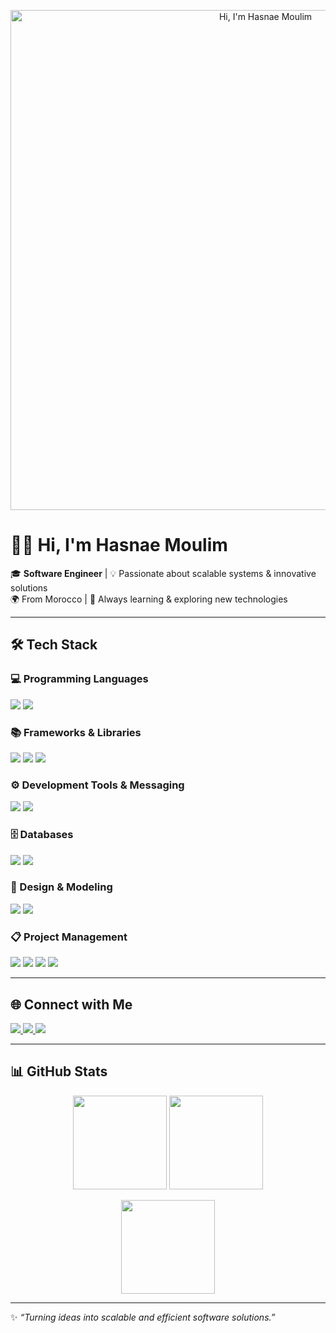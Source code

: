 <!-- Bannière animée ou image -->
<p align="center">
  <img src="assets/banner.gif" alt="Hi, I'm Hasnae Moulim" width="800"/>
</p>

# 👩‍💻 Hi, I'm Hasnae Moulim  

🎓 **Software Engineer** | 💡 Passionate about scalable systems & innovative solutions  
🌍 From Morocco | 🚀 Always learning & exploring new technologies  

---

## 🛠️ Tech Stack  

### 💻 Programming Languages  
<p align="left">
  <img src="https://skillicons.dev/icons?i=java,c,cs,js,html,css" />
  <img src="https://img.shields.io/badge/PLSQL-003B57?style=for-the-badge&logo=oracle&logoColor=white" />
</p>

### 📚 Frameworks & Libraries  
<p align="left">
  <img src="https://skillicons.dev/icons?i=spring,react,laravel,bootstrap,androidstudio,dotnet,nextjs,express,threejs" />
  <img src="https://img.shields.io/badge/ML.NET-512BD4?style=for-the-badge&logo=.net&logoColor=white" />
  <img src="https://img.shields.io/badge/SignalR-512BD4?style=for-the-badge&logo=dotnet&logoColor=white" />
</p>

### ⚙️ Development Tools & Messaging  
<p align="left">
  <img src="https://skillicons.dev/icons?i=maven,git,github" />
  <img src="https://img.shields.io/badge/MQTT-660066?style=for-the-badge&logo=mqtt&logoColor=white" />
</p>

### 🗄️ Databases  
<p align="left">
  <img src="https://skillicons.dev/icons?i=mysql,oracle,mongodb,postgres" />
  <img src="https://img.shields.io/badge/InfluxDB-22ADF6?style=for-the-badge&logo=influxdb&logoColor=white" />
</p>

### 🎨 Design & Modeling  
<p align="left">
  <img src="https://img.shields.io/badge/UML-02569B?style=for-the-badge&logo=uml&logoColor=white" />
  <img src="https://img.shields.io/badge/Merise-FF6600?style=for-the-badge" />
</p>

### 📋 Project Management  
<p align="left">
  <img src="https://img.shields.io/badge/Scrum-009FDA?style=for-the-badge&logo=scrumalliance&logoColor=white" />
  <img src="https://img.shields.io/badge/Kanban-0052CC?style=for-the-badge&logo=trello&logoColor=white" />
  <img src="https://img.shields.io/badge/Jira-0052CC?style=for-the-badge&logo=jira&logoColor=white" />
  <img src="https://img.shields.io/badge/Trello-026AA7?style=for-the-badge&logo=trello&logoColor=white" />
</p>

---

## 🌐 Connect with Me  
<p align="left">
  <a href="https://linkedin.com/in/ton-lien" target="_blank">
    <img src="https://skillicons.dev/icons?i=linkedin" />
  </a>
  <a href="mailto:tonmail@example.com">
    <img src="https://skillicons.dev/icons?i=gmail" />
  </a>
  <a href="https://github.com/hasnaemoulim">
    <img src="https://skillicons.dev/icons?i=github" />
  </a>
</p>

---

## 📊 GitHub Stats  

<p align="center">
  <img src="https://github-readme-stats.vercel.app/api?username=hasnaemoulim&show_icons=true&theme=tokyonight" height="150" />
  <img src="https://github-readme-stats.vercel.app/api/top-langs/?username=hasnaemoulim&layout=compact&theme=tokyonight" height="150" />
</p>

<p align="center">
  <img src="https://github-readme-streak-stats.herokuapp.com/?user=hasnaemoulim&theme=tokyonight" height="150" />
</p>

---

✨ *“Turning ideas into scalable and efficient software solutions.”*  
